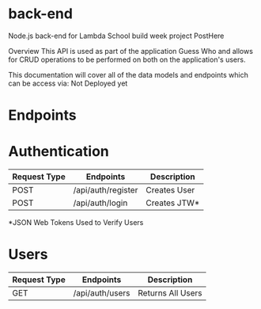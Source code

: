 # back-end
Node.js back-end for Lambda School build week project PostHere

 Overview
This API is used as part of the application Guess Who and allows for CRUD operations to be performed on both on the application's users.

This documentation will cover all of the data models and endpoints which can be access via: Not Deployed yet


# Endpoints

# Authentication

| Request Type  |	Endpoints           |	        Description     |
| ------------  |  --------------       |       ------------------  | 
| POST	        |    /api/auth/register	|           Creates User    |
| POST	        |    /api/auth/login	|           Creates JTW*    |

*JSON Web Tokens Used to Verify Users


# Users

| Request Type  |	Endpoints                   |	        Description     |
| ------------  |  --------------               |       ------------------  | 
| GET	        |    /api/auth/users	        |   Returns All Users       |